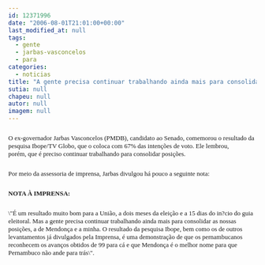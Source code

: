 ```yaml
---
id: 12371996
date: "2006-08-01T21:01:00+00:00"
last_modified_at: null
tags:
  - gente
  - jarbas-vasconcelos
  - para
categories:
  - noticias
title: "A gente precisa continuar trabalhando ainda mais para consolidar as nossas posições, lembra Jarbas"
sutia: null
chapeu: null
autor: null
imagem: null
---
```

<p><FONT size=5></p>
<p><P><FONT face=Verdana size=2>O ex-governador Jarbas Vasconcelos (PMDB), candidato ao&nbsp;Senado,&nbsp;comemorou o resultado da pesquisa&nbsp;Ibope/TV Globo, que o coloca com 67% das intenções de voto. Ele lembrou, porém,&nbsp;</FONT><FONT face=Verdana size=2>que é preciso continuar trabalhando para consolidar posições.</FONT></P></p>
<p><P><FONT face=Verdana size=2>Por meio da assessoria de imprensa,&nbsp;Jarbas divulgou&nbsp;há pouco&nbsp;a seguinte nota: </FONT></P></p>
<p><P><FONT face=Verdana size=2><STRONG>NOTA À IMPRENSA:</STRONG></FONT></P></p>
<p><P><FONT face=Verdana size=2>\"É um resultado muito bom para a União, a dois meses da eleição e a 15 dias do in?cio do guia eleitoral. Mas a gente precisa continuar trabalhando ainda mais para consolidar as nossas posições, a de Mendonça e a minha. O resultado da pesquisa Ibope, bem como os de outros levantamentos já divulgados pela Imprensa, é uma demonstração de que os pernambucanos reconhecem os avanços obtidos de 99 para cá e que Mendonça é o melhor nome para que Pernambuco não ande para trás\". </FONT></P></p>
<p><P><FONT face=Verdana size=2></FONT>&nbsp;</P></FONT> </p>
